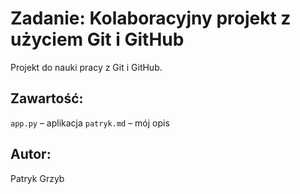 # Zadanie: Kolaboracyjny projekt z użyciem Git i GitHub

Projekt do nauki pracy z Git i GitHub.

## Zawartość:
`app.py` – aplikacja
`patryk.md` – mój opis

## Autor:
Patryk Grzyb